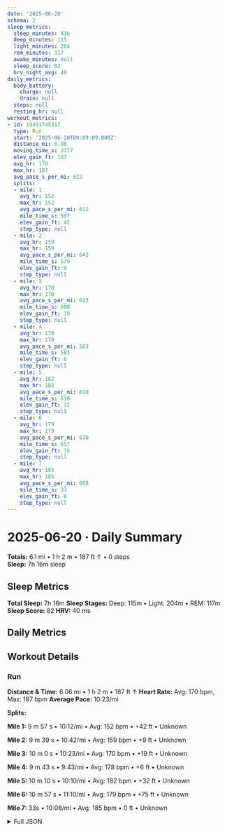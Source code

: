 ```yaml
---
date: '2025-06-20'
schema: 2
sleep_metrics:
  sleep_minutes: 436
  deep_minutes: 115
  light_minutes: 204
  rem_minutes: 117
  awake_minutes: null
  sleep_score: 82
  hrv_night_avg: 40
daily_metrics:
  body_battery:
    charge: null
    drain: null
  steps: null
  resting_hr: null
workout_metrics:
- id: 19491745317
  type: Run
  start: '2025-06-20T09:09:09.000Z'
  distance_mi: 6.06
  moving_time_s: 3777
  elev_gain_ft: 187
  avg_hr: 170
  max_hr: 187
  avg_pace_s_per_mi: 623
  splits:
  - mile: 1
    avg_hr: 152
    max_hr: 152
    avg_pace_s_per_mi: 612
    mile_time_s: 597
    elev_gain_ft: 42
    step_type: null
  - mile: 2
    avg_hr: 159
    max_hr: 159
    avg_pace_s_per_mi: 642
    mile_time_s: 579
    elev_gain_ft: 9
    step_type: null
  - mile: 3
    avg_hr: 170
    max_hr: 170
    avg_pace_s_per_mi: 623
    mile_time_s: 600
    elev_gain_ft: 19
    step_type: null
  - mile: 4
    avg_hr: 178
    max_hr: 178
    avg_pace_s_per_mi: 583
    mile_time_s: 583
    elev_gain_ft: 6
    step_type: null
  - mile: 5
    avg_hr: 182
    max_hr: 182
    avg_pace_s_per_mi: 610
    mile_time_s: 610
    elev_gain_ft: 32
    step_type: null
  - mile: 6
    avg_hr: 179
    max_hr: 179
    avg_pace_s_per_mi: 670
    mile_time_s: 657
    elev_gain_ft: 75
    step_type: null
  - mile: 7
    avg_hr: 185
    max_hr: 185
    avg_pace_s_per_mi: 608
    mile_time_s: 33
    elev_gain_ft: 0
    step_type: null
---
```

# 2025-06-20 · Daily Summary
**Totals:** 6.1 mi • 1 h 2 m • 187 ft ↑ • 0 steps  
**Sleep:** 7h 16m sleep

## Sleep Metrics
**Total Sleep:** 7h 16m
**Sleep Stages:** Deep: 115m • Light: 204m • REM: 117m
**Sleep Score:** 82
**HRV:** 40 ms

## Daily Metrics

## Workout Details
### Run
**Distance & Time:** 6.06 mi • 1 h 2 m • 187 ft ↑
**Heart Rate:** Avg: 170 bpm, Max: 187 bpm
**Average Pace:** 10:23/mi

**Splits:**

**Mile 1:** 9 m 57 s • 10:12/mi • Avg: 152 bpm • +42 ft • Unknown

**Mile 2:** 9 m 39 s • 10:42/mi • Avg: 159 bpm • +9 ft • Unknown

**Mile 3:** 10 m 0 s • 10:23/mi • Avg: 170 bpm • +19 ft • Unknown

**Mile 4:** 9 m 43 s • 9:43/mi • Avg: 178 bpm • +6 ft • Unknown

**Mile 5:** 10 m 10 s • 10:10/mi • Avg: 182 bpm • +32 ft • Unknown

**Mile 6:** 10 m 57 s • 11:10/mi • Avg: 179 bpm • +75 ft • Unknown

**Mile 7:** 33s • 10:08/mi • Avg: 185 bpm • 0 ft • Unknown



<details>
<summary>Full JSON</summary>

```json
{
  "date": "2025-06-20",
  "schema": 2,
  "sleep_metrics": {
    "sleep_minutes": 436,
    "deep_minutes": 115,
    "light_minutes": 204,
    "rem_minutes": 117,
    "awake_minutes": null,
    "sleep_score": 82,
    "hrv_night_avg": 40
  },
  "daily_metrics": {
    "body_battery": {
      "charge": null,
      "drain": null
    },
    "steps": null,
    "resting_hr": null
  },
  "workout_metrics": [
    {
      "id": 19491745317,
      "type": "Run",
      "start": "2025-06-20T09:09:09.000Z",
      "distance_mi": 6.06,
      "moving_time_s": 3777,
      "elev_gain_ft": 187,
      "avg_hr": 170,
      "max_hr": 187,
      "avg_pace_s_per_mi": 623,
      "splits": [
        {
          "mile": 1,
          "avg_hr": 152,
          "max_hr": 152,
          "avg_pace_s_per_mi": 612,
          "mile_time_s": 597,
          "elev_gain_ft": 42,
          "step_type": null
        },
        {
          "mile": 2,
          "avg_hr": 159,
          "max_hr": 159,
          "avg_pace_s_per_mi": 642,
          "mile_time_s": 579,
          "elev_gain_ft": 9,
          "step_type": null
        },
        {
          "mile": 3,
          "avg_hr": 170,
          "max_hr": 170,
          "avg_pace_s_per_mi": 623,
          "mile_time_s": 600,
          "elev_gain_ft": 19,
          "step_type": null
        },
        {
          "mile": 4,
          "avg_hr": 178,
          "max_hr": 178,
          "avg_pace_s_per_mi": 583,
          "mile_time_s": 583,
          "elev_gain_ft": 6,
          "step_type": null
        },
        {
          "mile": 5,
          "avg_hr": 182,
          "max_hr": 182,
          "avg_pace_s_per_mi": 610,
          "mile_time_s": 610,
          "elev_gain_ft": 32,
          "step_type": null
        },
        {
          "mile": 6,
          "avg_hr": 179,
          "max_hr": 179,
          "avg_pace_s_per_mi": 670,
          "mile_time_s": 657,
          "elev_gain_ft": 75,
          "step_type": null
        },
        {
          "mile": 7,
          "avg_hr": 185,
          "max_hr": 185,
          "avg_pace_s_per_mi": 608,
          "mile_time_s": 33,
          "elev_gain_ft": 0,
          "step_type": null
        }
      ]
    }
  ]
}
```
</details>
